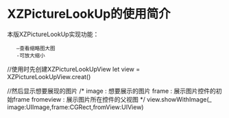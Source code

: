 # XZPictureLookUp的使用简介

本版XZPictureLookUp实现功能：

       —查看缩略图大图
       -可放大缩小 

//使用时先创建XZPictureLookUpView
let view  = XZPictureLookUpView.creat()

//然后显示想要展现的图片
/*
   image : 想要展示的图片
   frame : 展示图片控件的初始frame
   fromeview : 展示图片所在控件的父视图
*/
view.showWithImage(_ image:UIImage,frame:CGRect,fromView:UIView)

